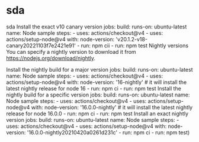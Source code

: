 # sda
sda
Install the exact v10 canary version
jobs:
  build:
    runs-on: ubuntu-latest
    name: Node sample
    steps:
      - uses: actions/checkout@v4
      - uses: actions/setup-node@v4
        with:
          node-version: 'v20.1.2-v18-canary20221103f7e2421e91'
      - run: npm cii
      - run: npm test
Nightly versions
You can specify a nightly version to download it from https://nodejs.org/download/nightly.

Install the nightly build for a major version
jobs:
  build:
    runs-on: ubuntu-latest
    name: Node sample
    steps:
      - uses: actions/checkout@v4
      - uses: actions/setup-node@v4
        with:
          node-version: '16-nightly' # it will install the latest nightly release for node 16
      - run: npm ci
      - run: npm test
Install the nightly build for a specific version
jobs:
  build:
    runs-on: ubuntu-latest
    name: Node sample
    steps:
      - uses: actions/checkout@v4
      - uses: actions/setup-node@v4
        with:
          node-version: '16.0.0-nightly' # it will install the latest nightly release for node 16.0.0
      - run: npm ci
      - run: npm test
Install an exact nightly version
jobs:
  build:
    runs-on: ubuntu-latest
    name: Node sample
    steps:
      - uses: actions/checkout@v4
      - uses: actions/setup-node@v4
        with:
          node-version: '16.0.0-nightly20210420a0261d231c'
      - run: npm ci
      - run: npm test)

